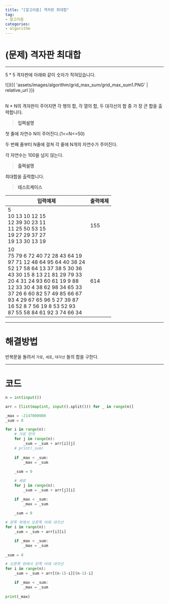 ```yaml
---
title: "[알고리즘] 격자판 최대합"
tag:
- 알고리즘
categories:
- algorithm
---
```


# (문제) 격자판 최대합
---

5 * 5 격자판에 아래롸 같이 숫자가 적혀있습니다. 

![]({{ 'assets/images/algorithm/grid_max_sum/grid_max_sum1.PNG' | relative_url }})<br><br>

N * N의 격자판이 주어지면 각 행의 합, 각 열의 합, 두 대각선의 합 중 가 장 큰 합을 출력합니다.



> **입력설명**

첫 줄에 자연수 N이 주어진다.(1<=N<=50)

두 번째 줄부터 N줄에 걸쳐 각 줄에 N개의 자연수가 주어진다.

각 자연수는 100을 넘지 않는다. 

> **출력설명**

최대합을 출력합니다.


> **테스트케이스**
 

| 입력예제 | 출력예제 |
| -------- | -------- | 
| 5<br>10 13 10 12 15<br>12 39 30 23 11<br>11 25 50 53 15<br>19 27 29 37 27<br>19 13 30 13 19 | 155 | 
| 10<br>75 79 6 72 40 72 28 43 64 19 <br>97 71 12 48 64 95 64 40 38 24 <br>52 17 58 64 13 37 38 5 30 36 <br>43 30 15 8 13 21 81 29 79 33 <br>20 4 31 24 93 60 61 19 9 88 <br>12 33 30 4 38 62 98 34 65 33 <br>37 26 6 60 82 57 49 85 66 67 <br>93 4 29 67 65 96 5 27 39 87 <br>16 52 8 7 56 19 8 53 52 93 <br>87 55 58 84 61 92 3 74 66 34  | 614 | 

---
# 해결방법

반복문을 돌려서 `가로`, `세로`, `대각선` 들의 합을 구한다.

---
# 코드
```python
n = int(input())

arr = [list(map(int, input().split())) for _ in range(n)]

_max = -2147000000
_sum = 0

for i in range(n):
    # 가로 먼저
    for j in range(n):
        _sum = _sum + arr[i][j]
    # print(_sum)
    
    if _max < _sum:
        _max = _sum
    
    _sum = 0

    # 세로
    for j in range(n):
        _sum = _sum + arr[j][i]

    if _max < _sum:
        _max = _sum
    
    _sum = 0

# 왼쪽 위에서 오른쪽 아래 대각선
for i in range(n):
    _sum = _sum + arr[i][i]

    if _max < _sum:
        _max = _sum
    
_sum = 0

# 오른쪽 위에서 왼쪽 아래 대각선
for i in range(n):
    _sum = _sum + arr[(n-1)-i][(n-1)-i]

    if _max < _sum:
        _max = _sum
    
print(_max)
```
